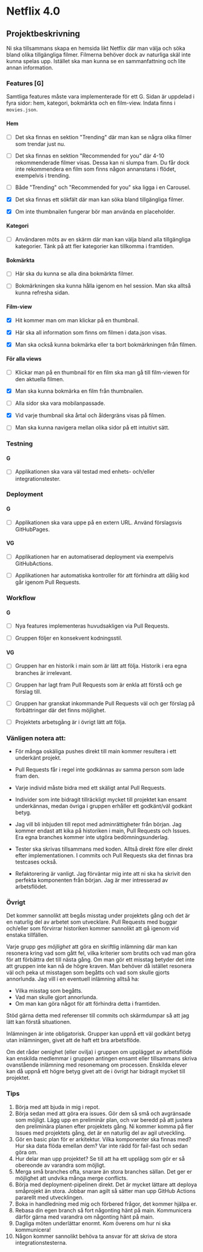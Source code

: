 # Netflix 4.0

## Projektbeskrivning

Ni ska tillsammans skapa en hemsida likt Netflix där man välja och söka bland olika tillgängliga filmer. Filmerna behöver dock av naturliga skäl inte kunna spelas upp. Istället ska man kunna se en sammanfattning och lite annan information.

### Features [G]

Samtliga features måste vara implementerade för ett G. Sidan är uppdelad i fyra sidor: hem, kategori, bokmärkta och en film-view. Indata finns i `movies.json`.

#### Hem

- [ ] Det ska finnas en sektion "Trending" där man kan se några olika filmer som trendar just nu.

- [ ] Det ska finnas en sektion "Recommended for you" där 4-10 rekommenderade filmer visas. Dessa kan ni slumpa fram. Du får dock inte rekommendera en film som finns någon annanstans i flödet, exempelvis i trending.

- [ ] Både "Trending" och "Recommended for you" ska ligga i en Carousel.

- [x] Det ska finnas ett sökfält där man kan söka bland tillgängliga filmer.

- [x] Om inte thumbnailen fungerar bör man använda en placeholder.

#### Kategori

- [ ] Användaren möts av en skärm där man kan välja bland alla tillgängliga kategorier. Tänk på att fler kategorier kan tillkomma i framtiden.

#### Bokmärkta

- [ ] Här ska du kunna se alla dina bokmärkta filmer.

- [ ] Bokmärkningen ska kunna hålla igenom en hel session. Man ska alltså kunna refresha sidan.

#### Film-view

- [x] Hit kommer man om man klickar på en thumbnail.

- [x] Här ska all information som finns om filmen i data.json visas.

- [x] Man ska också kunna bokmärka eller ta bort bokmärkningen från filmen.

#### För alla views

- [ ] Klickar man på en thumbnail för en film ska man gå till film-viewen för den aktuella filmen.

- [x] Man ska kunna bokmärka en film från thumbnailen.

- [ ] Alla sidor ska vara mobilanpassade.

- [x] Vid varje thumbnail ska årtal och åldergräns visas på filmen.

- [ ] Man ska kunna navigera mellan olika sidor på ett intuitivt sätt.

### Testning

#### G

- [ ] Applikationen ska vara väl testad med enhets- och/eller integrationstester.

### Deployment

#### G

- [ ] Applikationen ska vara uppe på en extern URL. Använd förslagsvis GitHubPages.

#### VG

- [ ] Applikationen har en automatiserad deployment via exempelvis GitHubActions.

- [ ] Applikationen har automatiska kontroller för att förhindra att dålig kod går igenom Pull Requests.

### Workflow

#### G

- [ ] Nya features implementeras huvudsakligen via Pull Requests.

- [ ] Gruppen följer en konsekvent kodningsstil.

#### VG

- [ ] Gruppen har en historik i main som är lätt att följa. Historik i era egna branches är irrelevant.

- [ ] Gruppen har lagt fram Pull Requests som är enkla att förstå och ge förslag till.

- [ ] Gruppen har granskat inkommande Pull Requests väl och ger förslag på förbättringar där det finns möjlighet.

- [ ] Projektets arbetsgång är i övrigt lätt att följa.

### Vänligen notera att:

- För många oskäliga pushes direkt till main kommer resultera i ett underkänt projekt.

- Pull Requests får i regel inte godkännas av samma person som lade fram den.

- Varje individ måste bidra med ett skäligt antal Pull Requests.

- Individer som inte bidragit tillräckligt mycket till projektet kan ensamt underkännas, medan övriga i gruppen erhåller ett godkänt/väl godkänt betyg.

- Jag vill bli inbjuden till repot med adminrättigheter från början. Jag kommer endast att kika på historiken i main, Pull Requests och Issues. Era egna branches kommer inte utgöra bedömningsunderlag.

- Tester ska skrivas tillsammans med koden. Alltså direkt före eller direkt efter implementationen. I commits och Pull Requests ska det finnas bra testcases också.

- Refaktorering är vanligt. Jag förväntar mig inte att ni ska ha skrivit den perfekta komponenten från början. Jag är mer intresserad av arbetsflödet.

### Övrigt

Det kommer sannolikt att begås misstag under projektets gång och det är en naturlig del av arbetet som utvecklare. Pull Requests med buggar och/eller som förvirrar historiken kommer sannolikt att gå igenom vid enstaka tillfällen.

Varje grupp ges _möjlighet_ att göra en skriftlig inlämning där man kan resonera kring vad som gått fel, vilka kriterier som brutits och vad man göra för att förbättra det till nästa gång. Om man gör ett misstag betyder det inte att gruppen inte kan nå de högre kraven. Man behöver då istället resonera väl och peka ut misstagen som begåtts och vad som skulle gjorts annorlunda. Jag vill i en eventuell inlämning alltså ha:

- Vilka misstag som begåtts.
- Vad man skulle gjort annorlunda.
- Om man kan göra något för att förhindra detta i framtiden.

Stöd gärna detta med referenser till commits och skärmdumpar så att jag lätt kan förstå situationen.

Inlämningen är inte obligatorisk. Grupper kan uppnå ett väl godkänt betyg utan inlämningen, givet att de haft ett bra arbetsflöde.

Om det råder oenighet (eller ovilja) i gruppen om upplägget av arbetsflöde kan enskilda medlemmar i gruppen antingen ensamt eller tillsammans skriva ovanstående inlämning med resonemang om processen. Enskilda elever kan då uppnå ett högre betyg givet att de i övrigt har bidragit mycket till projektet.

### Tips

1. Börja med att bjuda in mig i repot.
2. Börja sedan med att göra era issues. Gör dem så små och avgränsade som möjligt. Lägg upp en preliminär plan, och var beredd på att justera den preliminära planen efter projektets gång. Ni kommer komma på fler Issues med projektets gång, det är en naturlig del av agil utveckling.
3. Gör en basic plan för er arkitektur. Vilka komponenter ska finnas med? Hur ska data flöda emellan dem? Var inte rädd för fail-fast och sedan göra om.
4. Hur delar man upp projektet? Se till att ha ett upplägg som gör er så obereonde av varandra som möjligt.
5. Merga små branches ofta, snarare än stora branches sällan. Det ger er möjlighet att undvika många merge conflicts.
6. Börja med deployment-pipelinen direkt. Det är mycket lättare att deploya småprojekt än stora. Jobbar man agilt så sätter man upp GitHub Actions pararellt med utvecklingen.
7. Boka in handledning med mig och förbered frågor, det kommer hjälpa er.
8. Rebasa din egen branch så fort någonting hänt på main. Kommunicera därför gärna med varandra om någonting hänt på main.
9. Dagliga möten underlättar enormt. Kom överens om hur ni ska kommunicera!
10. Någon kommer sannolikt behöva ta ansvar för att skriva de stora integrationstesterna.
